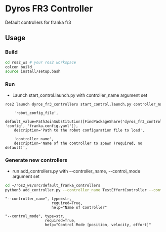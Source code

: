 # Dyros FR3 Controller
Default controllers for franka fr3
## Usage
### Build
```bash
cd ros2_ws # your ros2 workspace
colcon build
source install/setup.bash
```
### Run
- Launch start_control.launch.py with controller_name argument set
```bash
ros2 launch dyros_fr3_controllers start_control.launch.py controller_name:=default_controller
```
```
    'robot_config_file',
    default_value=PathJoinSubstitution([FindPackageShare('dyros_fr3_controllers'), 'config', 'franka.config.yaml']),
    description='Path to the robot configuration file to load',

    'controller_name',
    description='Name of the controller to spawn (required, no default)',
```
### Generate new controllers
- run add_controllers.py with --controller_name, --control_mode argument set
```bash
cd ~/ros2_ws/src/default_franka_controllers
python3 add_controller.py --controller_name TestEffortController --control_mode effort
```
```
"--controller_name", type=str, 
                     required=True, 
                     help="Name of Controller"

"--control_mode", type=str, 
                  required=True, 
                  help="Control Mode [position, velocity, effort]"
```
